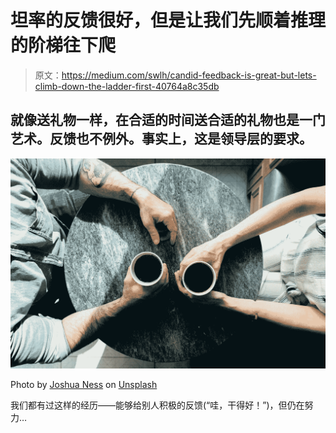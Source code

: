 # 坦率的反馈很好，但是让我们先顺着推理的阶梯往下爬

> 原文：<https://medium.com/swlh/candid-feedback-is-great-but-lets-climb-down-the-ladder-first-40764a8c35db>

## 就像送礼物一样，在合适的时间送合适的礼物也是一门艺术。反馈也不例外。事实上，这是领导层的要求。

![](img/c1ad46310b4523b6bb7d0d79c5dfcfd7.png)

Photo by [Joshua Ness](https://unsplash.com/photos/-bEZ_OfWu3Y?utm_source=unsplash&utm_medium=referral&utm_content=creditCopyText) on [Unsplash](https://unsplash.com/search/photos/chat?utm_source=unsplash&utm_medium=referral&utm_content=creditCopyText)

我们都有过这样的经历——能够给别人积极的反馈(“哇，干得好！”)，但仍在努力…